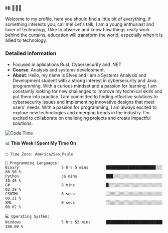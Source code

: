 


### Hi 🙋🏽‍♂️

Welcome to my profile, here you should find a little bit of everything, if something interests you, call me! Let's talk,
I am a young enthusiast and lover of technology, I like to observe and know how things really work behind the curtains, 
education will transform the world, especially when it is allied to technology.

### Detailed information
* Focused in aplications Rust, Cybersecurity and .NET
* **Course**: Analysis and systems development.
* **About**: Hello, my name is Elves and I am a Systems Analysis and Development student with a strong interest in cybersecurity and Java programming. With a curious mindset and a passion for learning, I am constantly looking for new challenges to improve my technical skills and put them into practice. I am committed to finding effective solutions to cybersecurity issues and implementing innovative designs that meet users' needs. With a passion for programming, I am always excited to explore new technologies and emerging trends in the industry. I'm excited to collaborate on challenging projects and create impactful solutions.

<!--START_SECTION:waka-->
![Code Time](http://img.shields.io/badge/Code%20Time-275%20hrs%2032%20mins-blue)

📊 **This Week I Spent My Time On** 

```text
🕑︎ Time Zone: America/Sao_Paulo

💬 Programming Languages: 
Binary                   5 hrs 5 mins        ██████████████████████░░░   86.90 % 
Python                   36 mins             ███░░░░░░░░░░░░░░░░░░░░░░   10.48 % 
C#                       8 mins              █░░░░░░░░░░░░░░░░░░░░░░░░   02.38 % 
CSHTML                   0 secs              ░░░░░░░░░░░░░░░░░░░░░░░░░   00.21 % 
XML                      0 secs              ░░░░░░░░░░░░░░░░░░░░░░░░░   00.02 % 

💻 Operating System: 
Windows                  5 hrs 52 mins       █████████████████████████   100.00 % 
```


<!--END_SECTION:waka-->


